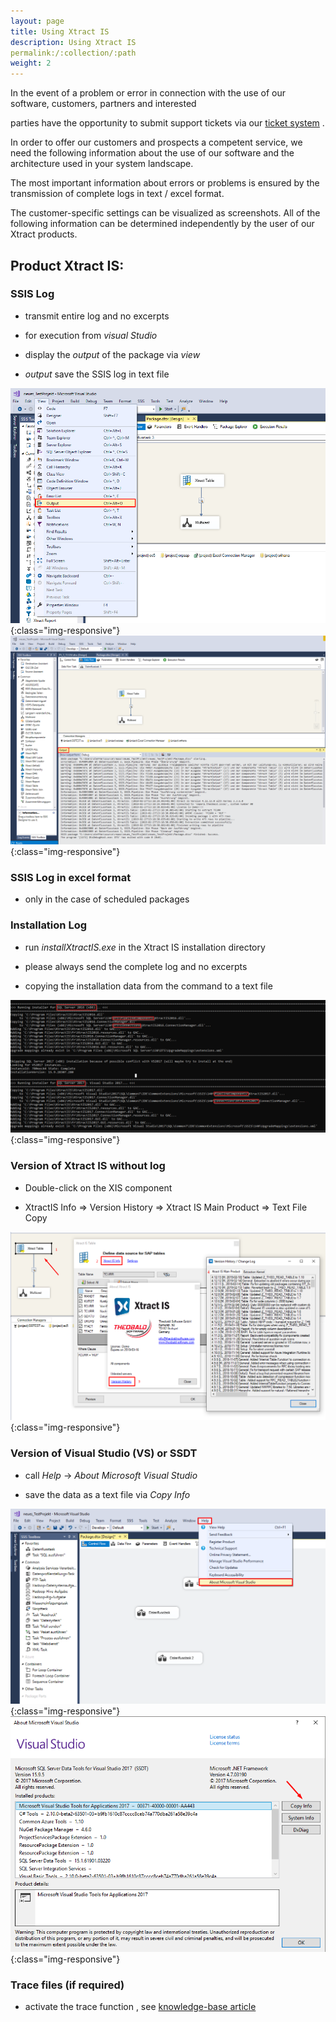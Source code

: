```yaml
---
layout: page
title: Using Xtract IS
description: Using Xtract IS
permalink:/:collection/:path
weight: 2
---
```


In the event of a problem or error in connection with the use of our software, customers, partners and interested <br>

parties have the opportunity to submit support tickets via our [ticket system]( https://support.theobald-software.com/helpdesk) . 

In order to offer our customers and prospects a competent service, we need the following information about the use of our software and the architecture used in your system landscape.

The most important information about errors or problems is ensured by the transmission of complete logs in text / excel format. <br>

The customer-specific settings can be visualized as screenshots. All of the following information can be determined independently by the user of our Xtract products.

## Product Xtract IS:

### SSIS Log

- transmit entire log and no excerpts 

- for execution from *visual Studio*

- display the *output* of the package via *view*

- *output* save the SSIS log in text file

![XIS-Support](/img/contents/xis_view_output.png){:class="img-responsive"}
![XIS-Support](/img/contents/xis_output.png){:class="img-responsive"}
 
### SSIS Log in excel format <br>
 
- only in the case of scheduled packages
 
### Installation Log 

- run *installXtractIS.exe* in the Xtract IS installation directory

- please always send the complete log and no excerpts

- copying the installation data from the command to a text file

![Installation-log](/img/contents/outpu_install_xtractIS.png){:class="img-responsive"}
 
### Version of Xtract IS without log 

- Double-click on the XIS component

- XtractIS Info => Version History => Xtract IS Main Product => Text File Copy

![XIS-Version](/img/contents/xis_version_ohne_log.png){:class="img-responsive"}
 
### Version of Visual Studio (VS) or SSDT 

- call *Help* -> *About Microsoft Visual Studio* 

- save the data as a text file via *Copy Info* 

![SSDT-Version](/img/contents/vs_hepl_about.png){:class="img-responsive"}
![SSDT-Version](/img/contents/vs_version_anleitung.png){:class="img-responsive"}
 
### Trace files (if required) <br>

- activate the trace function , see [knowledge-base article](https://kb.theobald-software.com/general/how-to-activate-tracing-for-xtract-products) 
